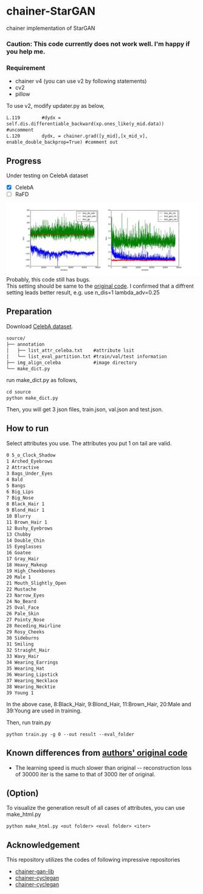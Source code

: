 # chainer-StarGAN
chainer implementation of StarGAN  
### Caution: This code currently does not work well. I'm happy if you help me. 

### Requirement  
- chainer v4 (you can use v2 by following statements)  
- cv2
- pillow

To use v2, modify updater.py as below,
```pytohn
L.119        #dydx = self.dis.differentiable_backward(xp.ones_like(y_mid.data))   #uncomment
L.120        dydx, = chainer.grad([y_mid],[x_mid_v], enable_double_backprop=True) #comment out
```

## Progress 
Under testing on CelebA dataset
- [x] CelebA 
- [ ] RaFD 

![result](https://github.com/SeitaroShinagawa/chainer-StarGAN/blob/master/img/stargan.jpg)
Probably, this code still has bugs.  
This setting should be same to the [original code](https://github.com/yunjey/StarGAN). I confirmed that a diffrent setting leads better result, e.g. use n_dis=1 lambda_adv=0.25

## Preparation
Download [CelebA dataset](http://mmlab.ie.cuhk.edu.hk/projects/CelebA.html).  
```
source/
├── annotation
│   ├── list_attr_celeba.txt    #attribute lsit
│   └── list_eval_partition.txt #train/val/test information
├── img_align_celeba            #image directory
└── make_dict.py
```

run make_dict.py as follows,
```
cd source
python make_dict.py
``` 
Then, you will get 3 json files, train.json, val.json and test.json.   

## How to run
Select attributes you use. The attributes you put 1 on tail are valid.  
```
0 5_o_Clock_Shadow
1 Arched_Eyebrows
2 Attractive
3 Bags_Under_Eyes
4 Bald
5 Bangs
6 Big_Lips
7 Big_Nose
8 Black_Hair 1 
9 Blond_Hair 1
10 Blurry
11 Brown_Hair 1
12 Bushy_Eyebrows
13 Chubby
14 Double_Chin
15 Eyeglasses
16 Goatee
17 Gray_Hair
18 Heavy_Makeup
19 High_Cheekbones
20 Male 1
21 Mouth_Slightly_Open
22 Mustache
23 Narrow_Eyes
24 No_Beard
25 Oval_Face
26 Pale_Skin
27 Pointy_Nose
28 Receding_Hairline
29 Rosy_Cheeks
30 Sideburns
31 Smiling
32 Straight_Hair
33 Wavy_Hair
34 Wearing_Earrings
35 Wearing_Hat
36 Wearing_Lipstick
37 Wearing_Necklace
38 Wearing_Necktie
39 Young 1
```
In the above case, 8:Black_Hair, 9:Blond_Hair, 11:Brown_Hair, 20:Male and 39:Young are used in training.  

Then, run train.py
```
python train.py -g 0 --out result --eval_folder
```

## Known differences from [authors' original code](https://github.com/yunjey/StarGAN)
- The learning speed is much slower than original -- reconstruction loss of 30000 iter is the same to that of 3000 iter of original.

## (Option)
To visualize the generation result of all cases of attributes, you can use make_html.py
```
python make_html.py <out folder> <eval folder> <iter>
```

## Acknowledgement
This repository utilizes the codes of following impressive repositories  
- [chainer-gan-lib](https://github.com/pfnet-research/chainer-gan-lib)  
- [chainer-cyclegan](https://github.com/Aixile/chainer-cyclegan)  
- [chainer-cyclegan](https://github.com/naoto0804/chainer-cyclegan)  

